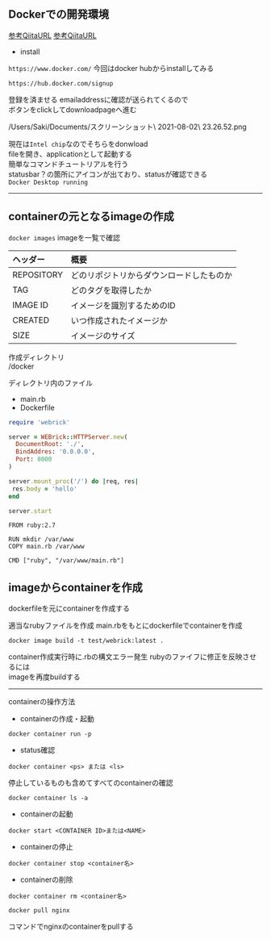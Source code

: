 
## Dockerでの開発環境

[参考QiitaURL](https://qiita.com/kurkuru/items/127fa99ef5b2f0288b81)
[参考QiitaURL](https://qiita.com/ama_keshi/items/b4c47a4aca5d48f2661c)
- install

```https://www.docker.com/```
今回はdocker hubからinstallしてみる  
```
https://hub.docker.com/signup
```
登録を済ませる
emailaddressに確認が送られてくるので  
ボタンをclickしてdownloadpageへ進む  

/Users/Saki/Documents/スクリーンショット\ 2021-08-02\ 23.26.52.png 

現在は```Intel chip```なのでそちらをdonwload  
fileを開き、applicationとして起動する  
簡単なコマンドチュートリアルを行う  
statusbar？の箇所にアイコンが出ており、statusが確認できる  
```Docker Desktop running```

---
## containerの元となるimageの作成

```docker images```
imageを一覧で確認

|ヘッダー|概要| 
|:-|:-|
|REPOSITORY|どのリポジトリからダウンロードしたものか|
|TAG|どのタグを取得したか|
|IMAGE ID|イメージを識別するためのID|
|CREATED|いつ作成されたイメージか|
|SIZE|イメージのサイズ|

作成ディレクトリ  
/docker  

ディレクトリ内のファイル  
- main.rb
- Dockerfile 


```ruby:main.rb
require 'webrick'

server = WEBrick::HTTPServer.new(
  DocumentRoot: './',
  BindAddres: '0.0.0.0',
  Port: 8000
)

server.mount_proc('/') do |req, res|
 res.body = 'hello'
end

server.start
```

```Dockerfile:Dockerfile
FROM ruby:2.7

RUN mkdir /var/www
COPY main.rb /var/www

CMD ["ruby", "/var/www/main.rb"]
```

## imageからcontainerを作成
dockerfileを元にcontainerを作成する

適当なrubyファイルを作成
main.rbをもとにdockerfileでcontainerを作成

```
docker image build -t test/webrick:latest .
```
container作成実行時に.rbの構文エラー発生
rubyのファイフに修正を反映させるには  
imageを再度buildする

---
containerの操作方法

- containerの作成・起動
```
docker container run -p 
```

- status確認  
```
docker container <ps> または <ls>
```

停止しているものも含めてすべてのcontainerの確認
```
docker container ls -a
```

- containerの起動
```
docker start <CONTAINER ID>または<NAME>
```

- containerの停止
```
docker container stop <container名>
```

- containerの削除
```
docker container rm <container名>
```

```
docker pull nginx
```
コマンドでnginxのcontainerをpullする
